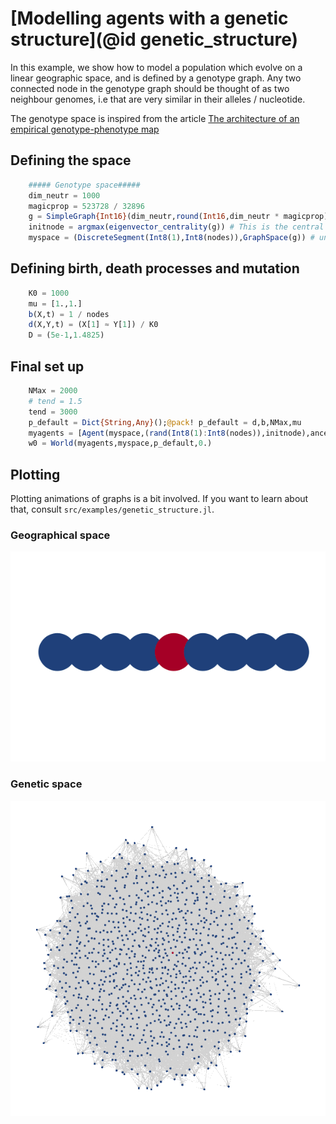 # [Modelling agents with a genetic structure](@id genetic_structure)

In this example, we show how to model a population which evolve on a linear geographic space, and is defined by a genotype graph. Any two connected node in the genotype graph should be thought of as two neighbour genomes, i.e that are very similar in their alleles / nucleotide.

The genotype space is inspired from the article [The architecture of an empirical genotype-phenotype map](http://doi.wiley.com/10.1111/evo.13487)

## Defining the space
```julia
    ##### Genotype space#####
    dim_neutr = 1000
    magicprop = 523728 / 32896
    g = SimpleGraph{Int16}(dim_neutr,round(Int16,dim_neutr * magicprop))
    initnode = argmax(eigenvector_centrality(g)) # This is the central node the we will use to instantiate the populations
    myspace = (DiscreteSegment(Int8(1),Int8(nodes)),GraphSpace(g)) # union of vector spaces
```
## Defining birth, death processes and mutation

```julia
    K0 = 1000
    mu = [1.,1.]
    b(X,t) = 1 / nodes
    d(X,Y,t) = (X[1] ≈ Y[1]) / K0
    D = (5e-1,1.4825)
```

## Final set up

```julia
    NMax = 2000
    # tend = 1.5
    tend = 3000
    p_default = Dict{String,Any}();@pack! p_default = d,b,NMax,mu
    myagents = [Agent(myspace,(rand(Int8(1):Int8(nodes)),initnode),ancestors=true,rates=true) for i in 1:round(K0/nodes)]
    w0 = World(myagents,myspace,p_default,0.)
```

## Plotting
Plotting animations of graphs is a bit involved. If you want to learn about that, consult  `src/examples/genetic_structure.jl`.
### Geographical space
![](../assets/tutorials/space_genetic_struct.gif)

### Genetic space
![](../assets/tutorials/animated_gen_space.gif)
